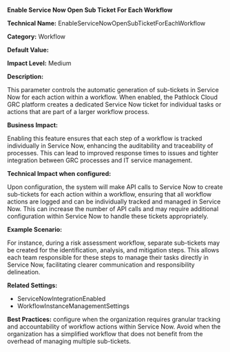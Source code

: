 **Enable Service Now Open Sub Ticket For Each Workflow**

**Technical Name:** EnableServiceNowOpenSubTicketForEachWorkflow

**Category:** Workflow

**Default Value:** 

**Impact Level:** Medium

**Description:**

This parameter controls the automatic generation of sub-tickets in Service Now for each action within a workflow. When enabled, the Pathlock Cloud GRC platform creates a dedicated Service Now ticket for individual tasks or actions that are part of a larger workflow process.

**Business Impact:**

Enabling this feature ensures that each step of a workflow is tracked individually in Service Now, enhancing the auditability and traceability of processes. This can lead to improved response times to issues and tighter integration between GRC processes and IT service management.

**Technical Impact when configured:**

Upon configuration, the system will make API calls to Service Now to create sub-tickets for each action within a workflow, ensuring that all workflow actions are logged and can be individually tracked and managed in Service Now. This can increase the number of API calls and may require additional configuration within Service Now to handle these tickets appropriately.

**Example Scenario:**

For instance, during a risk assessment workflow, separate sub-tickets may be created for the identification, analysis, and mitigation steps. This allows each team responsible for these steps to manage their tasks directly in Service Now, facilitating clearer communication and responsibility delineation.

**Related Settings:**

- ServiceNowIntegrationEnabled
- WorkflowInstanceManagementSettings

**Best Practices:** configure when the organization requires granular tracking and accountability of workflow actions within Service Now. Avoid when the organization has a simplified workflow that does not benefit from the overhead of managing multiple sub-tickets.